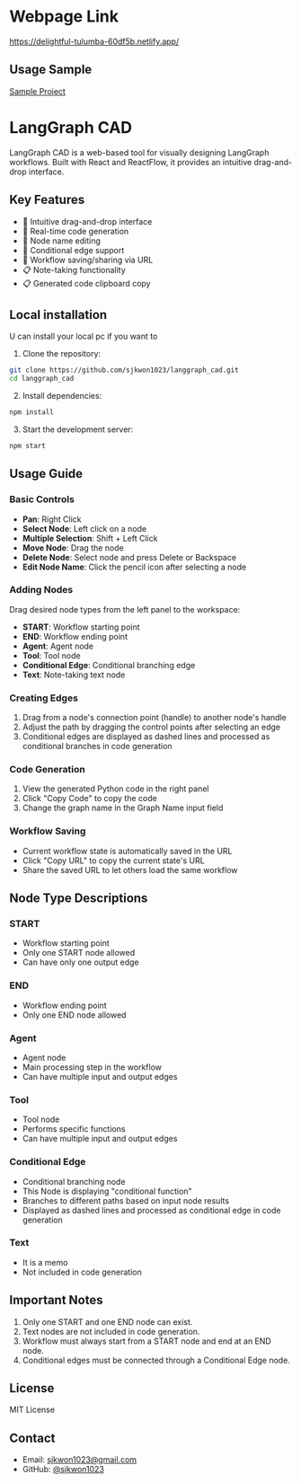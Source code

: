 # Webpage Link

https://delightful-tulumba-60df5b.netlify.app/

## Usage Sample

[Sample Project](https://langgraph-cad.netlify.app/#%7B%22nodes%22%3A%5B%7B%22id%22%3A%22start-1%22%2C%22type%22%3A%22custom%22%2C%22position%22%3A%7B%22x%22%3A100%2C%22y%22%3A100%7D%2C%22data%22%3A%7B%22type%22%3A%22start%22%2C%22label%22%3A%22START%22%2C%22codeIdentifier%22%3A%22start%22%7D%2C%22zIndex%22%3A10%2C%22width%22%3A212%2C%22height%22%3A39%2C%22selected%22%3Afalse%7D%2C%7B%22id%22%3A%22agent-1747965831009%22%2C%22type%22%3A%22custom%22%2C%22position%22%3A%7B%22x%22%3A133%2C%22y%22%3A192%7D%2C%22data%22%3A%7B%22type%22%3A%22agent%22%2C%22label%22%3A%22Agent%22%2C%22obj%22%3A%22agent_function%22%2C%22codeIdentifier%22%3A%22Agent%22%7D%2C%22zIndex%22%3A10%2C%22width%22%3A212%2C%22height%22%3A56%2C%22selected%22%3Afalse%2C%22positionAbsolute%22%3A%7B%22x%22%3A133%2C%22y%22%3A192%7D%2C%22dragging%22%3Afalse%7D%2C%7B%22id%22%3A%22tool-1747965838956%22%2C%22type%22%3A%22custom%22%2C%22position%22%3A%7B%22x%22%3A-9%2C%22y%22%3A389%7D%2C%22data%22%3A%7B%22type%22%3A%22tool%22%2C%22label%22%3A%22Tool%22%2C%22obj%22%3A%22tool_function%22%2C%22codeIdentifier%22%3A%22Tool%22%7D%2C%22zIndex%22%3A10%2C%22width%22%3A212%2C%22height%22%3A56%2C%22selected%22%3Afalse%2C%22positionAbsolute%22%3A%7B%22x%22%3A-9%2C%22y%22%3A389%7D%2C%22dragging%22%3Afalse%7D%2C%7B%22id%22%3A%22conditional_edge-1747965840806%22%2C%22type%22%3A%22custom%22%2C%22position%22%3A%7B%22x%22%3A134%2C%22y%22%3A280%7D%2C%22data%22%3A%7B%22type%22%3A%22conditional_edge%22%2C%22label%22%3A%22Conditional%20Edge%22%2C%22obj%22%3A%22condition_function%22%2C%22codeIdentifier%22%3A%22Conditional_Edge%22%7D%2C%22zIndex%22%3A10%2C%22width%22%3A212%2C%22height%22%3A56%2C%22selected%22%3Afalse%2C%22positionAbsolute%22%3A%7B%22x%22%3A134%2C%22y%22%3A280%7D%2C%22dragging%22%3Afalse%7D%2C%7B%22id%22%3A%22end-1747965847750%22%2C%22type%22%3A%22custom%22%2C%22position%22%3A%7B%22x%22%3A156%2C%22y%22%3A608%7D%2C%22data%22%3A%7B%22type%22%3A%22end%22%2C%22label%22%3A%22END%22%2C%22obj%22%3A%22end_function%22%2C%22codeIdentifier%22%3A%22end%22%7D%2C%22zIndex%22%3A10%2C%22width%22%3A212%2C%22height%22%3A39%2C%22selected%22%3Afalse%2C%22positionAbsolute%22%3A%7B%22x%22%3A156%2C%22y%22%3A608%7D%2C%22dragging%22%3Afalse%7D%2C%7B%22id%22%3A%22agent-1747965961183%22%2C%22type%22%3A%22custom%22%2C%22position%22%3A%7B%22x%22%3A147%2C%22y%22%3A491%7D%2C%22data%22%3A%7B%22type%22%3A%22agent%22%2C%22label%22%3A%22Agent%22%2C%22obj%22%3A%22agent_function%22%2C%22codeIdentifier%22%3A%22Agent_1%22%7D%2C%22zIndex%22%3A10%2C%22width%22%3A212%2C%22height%22%3A56%2C%22selected%22%3Afalse%2C%22positionAbsolute%22%3A%7B%22x%22%3A147%2C%22y%22%3A491%7D%2C%22dragging%22%3Afalse%7D%5D%2C%22edges%22%3A%5B%7B%22style%22%3A%7B%22stroke%22%3A%22%23555%22%2C%22strokeWidth%22%3A1.5%2C%22strokeDasharray%22%3A%22none%22%7D%2C%22markerEnd%22%3A%7B%22type%22%3A%22arrowclosed%22%2C%22color%22%3A%22%23555%22%2C%22width%22%3A15%2C%22height%22%3A15%7D%2C%22source%22%3A%22start-1%22%2C%22sourceHandle%22%3Anull%2C%22target%22%3A%22agent-1747965831009%22%2C%22targetHandle%22%3Anull%2C%22type%22%3A%22customEdge%22%2C%22data%22%3A%7B%7D%2C%22zIndex%22%3A5%2C%22id%22%3A%22reactflow__edge-start-1-agent-1747965831009%22%2C%22selected%22%3Afalse%7D%2C%7B%22style%22%3A%7B%22stroke%22%3A%22%23555%22%2C%22strokeWidth%22%3A1.5%2C%22strokeDasharray%22%3A%22none%22%7D%2C%22markerEnd%22%3A%7B%22type%22%3A%22arrowclosed%22%2C%22color%22%3A%22%23555%22%2C%22width%22%3A15%2C%22height%22%3A15%7D%2C%22source%22%3A%22agent-1747965831009%22%2C%22sourceHandle%22%3Anull%2C%22target%22%3A%22conditional_edge-1747965840806%22%2C%22targetHandle%22%3Anull%2C%22type%22%3A%22customEdge%22%2C%22data%22%3A%7B%7D%2C%22zIndex%22%3A5%2C%22id%22%3A%22reactflow__edge-agent-1747965831009-conditional_edge-1747965840806%22%2C%22selected%22%3Afalse%7D%2C%7B%22style%22%3A%7B%22stroke%22%3A%22%23555%22%2C%22strokeWidth%22%3A1.5%2C%22strokeDasharray%22%3A%225%2C5%22%7D%2C%22markerEnd%22%3A%7B%22type%22%3A%22arrowclosed%22%2C%22color%22%3A%22%23555%22%2C%22width%22%3A15%2C%22height%22%3A15%7D%2C%22source%22%3A%22conditional_edge-1747965840806%22%2C%22sourceHandle%22%3Anull%2C%22target%22%3A%22tool-1747965838956%22%2C%22targetHandle%22%3Anull%2C%22type%22%3A%22customEdge%22%2C%22data%22%3A%7B%7D%2C%22zIndex%22%3A5%2C%22id%22%3A%22reactflow__edge-conditional_edge-1747965840806-tool-1747965838956%22%2C%22selected%22%3Afalse%7D%2C%7B%22style%22%3A%7B%22stroke%22%3A%22%23555%22%2C%22strokeWidth%22%3A1.5%2C%22strokeDasharray%22%3A%22none%22%7D%2C%22markerEnd%22%3A%7B%22type%22%3A%22arrowclosed%22%2C%22color%22%3A%22%23555%22%2C%22width%22%3A15%2C%22height%22%3A15%7D%2C%22source%22%3A%22tool-1747965838956%22%2C%22sourceHandle%22%3Anull%2C%22target%22%3A%22agent-1747965831009%22%2C%22targetHandle%22%3Anull%2C%22type%22%3A%22customEdge%22%2C%22data%22%3A%7B%22controlPoint%22%3A%7B%22x%22%3A-94.5%2C%22y%22%3A231%7D%2C%22controlPointDragged%22%3Atrue%7D%2C%22zIndex%22%3A5%2C%22id%22%3A%22reactflow__edge-tool-1747965838956-agent-1747965831009%22%2C%22selected%22%3Afalse%7D%2C%7B%22style%22%3A%7B%22stroke%22%3A%22%23555%22%2C%22strokeWidth%22%3A1.5%2C%22strokeDasharray%22%3A%225%2C5%22%7D%2C%22markerEnd%22%3A%7B%22type%22%3A%22arrowclosed%22%2C%22color%22%3A%22%23555%22%2C%22width%22%3A15%2C%22height%22%3A15%7D%2C%22source%22%3A%22conditional_edge-1747965840806%22%2C%22sourceHandle%22%3Anull%2C%22target%22%3A%22agent-1747965961183%22%2C%22targetHandle%22%3Anull%2C%22type%22%3A%22customEdge%22%2C%22data%22%3A%7B%7D%2C%22zIndex%22%3A5%2C%22id%22%3A%22reactflow__edge-conditional_edge-1747965840806-agent-1747965961183%22%2C%22selected%22%3Afalse%7D%2C%7B%22style%22%3A%7B%22stroke%22%3A%22%23555%22%2C%22strokeWidth%22%3A1.5%2C%22strokeDasharray%22%3A%22none%22%7D%2C%22markerEnd%22%3A%7B%22type%22%3A%22arrowclosed%22%2C%22color%22%3A%22%23555%22%2C%22width%22%3A15%2C%22height%22%3A15%7D%2C%22source%22%3A%22agent-1747965961183%22%2C%22sourceHandle%22%3Anull%2C%22target%22%3A%22end-1747965847750%22%2C%22targetHandle%22%3Anull%2C%22type%22%3A%22customEdge%22%2C%22data%22%3A%7B%7D%2C%22zIndex%22%3A5%2C%22id%22%3A%22reactflow__edge-agent-1747965961183-end-1747965847750%22%2C%22selected%22%3Afalse%7D%5D%2C%22entryPointCodeId%22%3Anull%2C%22graphName%22%3A%22my_graph%22%7D)

# LangGraph CAD

LangGraph CAD is a web-based tool for visually designing LangGraph workflows. Built with React and ReactFlow, it provides an intuitive drag-and-drop interface.

## Key Features

- 🎨 Intuitive drag-and-drop interface
- 🔄 Real-time code generation
- 📝 Node name editing
- 🔗 Conditional edge support
- 💾 Workflow saving/sharing via URL
- 📋 Note-taking functionality
- 📋 Generated code clipboard copy

## Local installation
U can install your local pc if you want to

1. Clone the repository:
```bash
git clone https://github.com/sjkwon1023/langgraph_cad.git
cd langgraph_cad
```

2. Install dependencies:
```bash
npm install
```

3. Start the development server:
```bash
npm start
```

## Usage Guide

### Basic Controls

- **Pan**: Right Click
- **Select Node**: Left click on a node
- **Multiple Selection**: Shift + Left Click
- **Move Node**: Drag the node
- **Delete Node**: Select node and press Delete or Backspace
- **Edit Node Name**: Click the pencil icon after selecting a node

### Adding Nodes

Drag desired node types from the left panel to the workspace:

- **START**: Workflow starting point
- **END**: Workflow ending point
- **Agent**: Agent node
- **Tool**: Tool node
- **Conditional Edge**: Conditional branching edge
- **Text**: Note-taking text node

### Creating Edges

1. Drag from a node's connection point (handle) to another node's handle
2. Adjust the path by dragging the control points after selecting an edge
3. Conditional edges are displayed as dashed lines and processed as conditional branches in code generation

### Code Generation

1. View the generated Python code in the right panel
2. Click "Copy Code" to copy the code
3. Change the graph name in the Graph Name input field

### Workflow Saving

- Current workflow state is automatically saved in the URL
- Click "Copy URL" to copy the current state's URL
- Share the saved URL to let others load the same workflow

## Node Type Descriptions

### START
- Workflow starting point
- Only one START node allowed
- Can have only one output edge

### END
- Workflow ending point
- Only one END node allowed

### Agent
- Agent node
- Main processing step in the workflow
- Can have multiple input and output edges

### Tool
- Tool node
- Performs specific functions
- Can have multiple input and output edges

### Conditional Edge
- Conditional branching node
- This Node is displaying "conditional function"
- Branches to different paths based on input node results
- Displayed as dashed lines and processed as conditional edge in code generation

### Text
- It is a memo
- Not included in code generation

## Important Notes

1. Only one START and one END node can exist.
2. Text nodes are not included in code generation.
3. Workflow must always start from a START node and end at an END node.
4. Conditional edges must be connected through a Conditional Edge node.

## License

MIT License

## Contact

- Email: sjkwon1023@gmail.com
- GitHub: [@sjkwon1023](https://github.com/sjkwon1023) 
